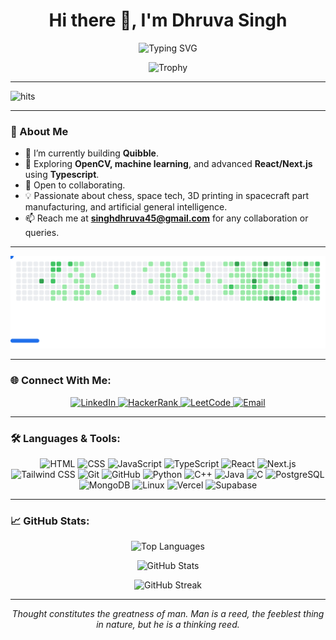 <h1 align="center">Hi there 👋, I'm Dhruva Singh</h1>
<p align="center">
  <img src="https://readme-typing-svg.herokuapp.com?font=Fira+Code&size=22&duration=4000&pause=500&color=36CFC9&center=true&vCenter=true&width=440&lines=Welcome+to+my+GitHub!;Fullstack+Developer;Music+Producer;Chess+Enthusiast+%E2%99%9F;Building+Quibble+%F0%9F%8E%B6;Space+Tech+Innovator+%F0%9F%9A%80" alt="Typing SVG" />
</p>

<p align="center">
  <img src="https://github-profile-trophy.vercel.app/?username=dhruvasingh12&theme=gruvbox&margin-w=15&margin-h=15" alt="Trophy" />
</p>

---

![hits](https://hits.seeyoufarm.com/api/count/incr/badge.svg?url=https://github.com/DhruvaSingh12&count_bg=%2379C83D)

---

### 🚀 About Me

- 🌟 I’m currently building **Quibble**.
- 🌱 Exploring **OpenCV, machine learning**, and advanced **React/Next.js** using **Typescript**.
- 🤝 Open to collaborating.
- 💡 Passionate about chess, space tech, 3D printing in spacecraft part manufacturing, and artificial general intelligence.
- 📫 Reach me at **singhdhruva45@gmail.com** for any collaboration or queries.

---

<p align="center">
  <picture>
    <source
      media="(prefers-color-scheme: dark)"
      srcset="https://raw.githubusercontent.com/DhruvaSingh12/DhruvaSingh12/github-breakout/images/breakout-dark.svg"
    />
    <source
      media="(prefers-color-scheme: light)"
      srcset="https://raw.githubusercontent.com/DhruvaSingh12/DhruvaSingh12/github-breakout/images/breakout-light.svg"
    />
    <img alt="Breakout Game" src="https://raw.githubusercontent.com/DhruvaSingh12/DhruvaSingh12/github-breakout/images/breakout-light.svg" />
  </picture>
</p>

---

### 🌐 Connect With Me:

<p align="center">
  <a href="https://linkedin.com/in/dhruva-singh-685001280" target="_blank">
    <img src="https://img.shields.io/badge/LinkedIn-0077B5?logo=linkedin&logoColor=white&style=for-the-badge" alt="LinkedIn" />
  </a>
  <a href="https://www.hackerrank.com/ds1271" target="_blank">
    <img src="https://img.shields.io/badge/HackerRank-00EA64?logo=hackerrank&logoColor=white&style=for-the-badge" alt="HackerRank" />
  </a>
  <a href="https://www.leetcode.com/dhruvasingh" target="_blank">
    <img src="https://img.shields.io/badge/LeetCode-FFA116?logo=leetcode&logoColor=white&style=for-the-badge" alt="LeetCode" />
  </a>
  <a href="mailto:singhdhruva45@gmail.com">
    <img src="https://img.shields.io/badge/Email-D14836?logo=gmail&logoColor=white&style=for-the-badge" alt="Email" />
  </a>
</p>

---

### 🛠️ Languages & Tools:

<p align="center">
  <img src="https://skillicons.dev/icons?i=html" title="HTML" alt="HTML" />
  <img src="https://skillicons.dev/icons?i=css" title="CSS" alt="CSS" />
  <img src="https://skillicons.dev/icons?i=js" title="JavaScript" alt="JavaScript" />
  <img src="https://skillicons.dev/icons?i=ts" title="TypeScript" alt="TypeScript" />
  <img src="https://skillicons.dev/icons?i=react" title="React" alt="React" />
  <img src="https://skillicons.dev/icons?i=nextjs" title="Next.js" alt="Next.js" />
  <img src="https://skillicons.dev/icons?i=tailwind" title="Tailwind CSS" alt="Tailwind CSS" />
  <img src="https://skillicons.dev/icons?i=git" title="Git" alt="Git" />
  <img src="https://skillicons.dev/icons?i=github" title="GitHub" alt="GitHub" />
  <img src="https://skillicons.dev/icons?i=python" title="Python" alt="Python" />
  <img src="https://skillicons.dev/icons?i=cpp" title="C++" alt="C++" />
  <img src="https://skillicons.dev/icons?i=java" title="Java" alt="Java" />
  <img src="https://skillicons.dev/icons?i=c" title="C" alt="C" />
  <img src="https://skillicons.dev/icons?i=postgresql" title="PostgreSQL" alt="PostgreSQL" />
  <img src="https://skillicons.dev/icons?i=mongodb" title="MongoDB" alt="MongoDB" />
  <img src="https://skillicons.dev/icons?i=linux" title="Linux" alt="Linux" />
  <img src="https://skillicons.dev/icons?i=vercel" title="Vercel" alt="Vercel" />
  <img src="https://skillicons.dev/icons?i=supabase" title="Supabase" alt="Supabase" />
</p>


---

### 📈 GitHub Stats:

<p align="center">
  <img src="https://github-readme-stats.vercel.app/api/top-langs?username=dhruvasingh12&show_icons=true&locale=en&layout=compact&theme=radical" alt="Top Languages" />
</p>

<p align="center">
  <img src="https://github-readme-stats.vercel.app/api?username=dhruvasingh12&show_icons=true&locale=en&theme=radical" alt="GitHub Stats" />
</p>

<p align="center">
  <img src="https://github-readme-streak-stats.herokuapp.com/?user=dhruvasingh12&theme=radical" alt="GitHub Streak" />
</p>


  ---

  <p align="center">
    <em>Thought constitutes the greatness of man. Man is a reed, the feeblest thing in nature, but he is a thinking reed.</em>
  </p>

